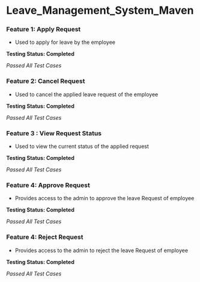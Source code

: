 # Leave_Management_System_Maven

### Feature 1: Apply Request
 
 * Used to apply for leave by the employee

 **Testing Status: Completed**

 *Passed All Test Cases*

### Feature 2: Cancel Request

* Used to cancel the applied leave request of the employee

**Testing Status: Completed**

*Passed All Test Cases*

### Feature 3 : View Request Status

* Used to view the current status of the applied request

**Testing Status: Completed**

*Passed All Test Cases*

### Feature 4: Approve Request

* Provides access to the admin to approve the leave Request of employee

**Testing Status: Completed**

*Passed All Test Cases*

### Feature 4: Reject Request

* Provides access to the admin to reject the leave Request of employee

**Testing Status: Completed**

*Passed All Test Cases*
